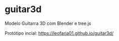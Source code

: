 # guitar3d
Modelo Guitarra 3D com Blender e tree.js

Protótipo incial:
https://leofaria01.github.io/guitar3d/
